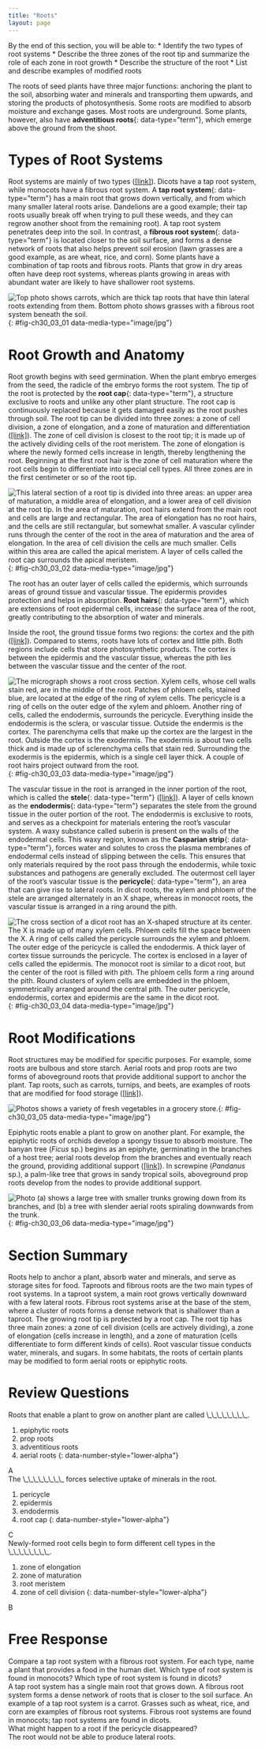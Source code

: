 ```yaml
---
title: "Roots"
layout: page
---
```



<div data-type="abstract" markdown="1">
By the end of this section, you will be able to:
* Identify the two types of root systems
* Describe the three zones of the root tip and summarize the role of each zone in root growth
* Describe the structure of the root
* List and describe examples of modified roots

</div>

The roots of seed plants have three major functions: anchoring the plant to the soil, absorbing water and minerals and transporting them upwards, and storing the products of photosynthesis. Some roots are modified to absorb moisture and exchange gases. Most roots are underground. Some plants, however, also have **adventitious roots**{: data-type="term"}, which emerge above the ground from the shoot.

# Types of Root Systems

Root systems are mainly of two types ([\[link\]](#fig-ch30_03_01)). Dicots have a tap root system, while monocots have a fibrous root system. A **tap root system**{: data-type="term"} has a main root that grows down vertically, and from which many smaller lateral roots arise. Dandelions are a good example; their tap roots usually break off when trying to pull these weeds, and they can regrow another shoot from the remaining root). A tap root system penetrates deep into the soil. In contrast, a **fibrous root system**{: data-type="term"} is located closer to the soil surface, and forms a dense network of roots that also helps prevent soil erosion (lawn grasses are a good example, as are wheat, rice, and corn). Some plants have a combination of tap roots and fibrous roots. Plants that grow in dry areas often have deep root systems, whereas plants growing in areas with abundant water are likely to have shallower root systems.

 ![ Top photo shows carrots, which are thick tap roots that have thin lateral roots extending from them. Bottom photo shows grasses with a fibrous root system beneath the soil.](../resources/Figure_30_03_01abf.jpg "(a) Tap root systems have a main root that grows down, while (b) fibrous root systems consist of many small roots. (credit b: modification of work by &#x201C;Austen Squarepants&#x201D;/Flickr)"){: #fig-ch30_03_01 data-media-type="image/jpg"}

# Root Growth and Anatomy

Root growth begins with seed germination. When the plant embryo emerges from the seed, the radicle of the embryo forms the root system. The tip of the root is protected by the **root cap**{: data-type="term"}, a structure exclusive to roots and unlike any other plant structure. The root cap is continuously replaced because it gets damaged easily as the root pushes through soil. The root tip can be divided into three zones: a zone of cell division, a zone of elongation, and a zone of maturation and differentiation ([\[link\]](#fig-ch30_03_02)). The zone of cell division is closest to the root tip; it is made up of the actively dividing cells of the root meristem. The zone of elongation is where the newly formed cells increase in length, thereby lengthening the root. Beginning at the first root hair is the zone of cell maturation where the root cells begin to differentiate into special cell types. All three zones are in the first centimeter or so of the root tip.

 ![ This lateral section of a root tip is divided into three areas: an upper area of maturation, a middle area of elongation, and a lower area of cell division at the root tip. In the area of maturation, root hairs extend from the main root and cells are large and rectangular. The area of elongation has no root hairs, and the cells are still rectangular, but somewhat smaller. A vascular cylinder runs through the center of the root in the area of maturation and the area of elongation. In the area of cell division the cells are much smaller. Cells within this area are called the apical meristem. A layer of cells called the root cap surrounds the apical meristem.](../resources/Figure_30_03_02.jpg "A longitudinal view of the root reveals the zones of cell division, elongation, and maturation. Cell division occurs in the apical meristem."){: #fig-ch30_03_02 data-media-type="image/jpg"}

The root has an outer layer of cells called the epidermis, which surrounds areas of ground tissue and vascular tissue. The epidermis provides protection and helps in absorption. **Root hairs**{: data-type="term"}, which are extensions of root epidermal cells, increase the surface area of the root, greatly contributing to the absorption of water and minerals.

Inside the root, the ground tissue forms two regions: the cortex and the pith ([\[link\]](#fig-ch30_03_03)). Compared to stems, roots have lots of cortex and little pith. Both regions include cells that store photosynthetic products. The cortex is between the epidermis and the vascular tissue, whereas the pith lies between the vascular tissue and the center of the root.

 ![ The micrograph shows a root cross section. Xylem cells, whose cell walls stain red, are in the middle of the root. Patches of phloem cells, stained blue, are located at the edge of the ring of xylem cells. The pericycle is a ring of cells on the outer edge of the xylem and phloem. Another ring of cells, called the endodermis, surrounds the pericycle. Everything inside the endodermis is the sclera, or vascular tissue. Outside the endermis is the cortex. The parenchyma cells that make up the cortex are the largest in the root. Outside the cortex is the exodermis. The exodermis is about two cells thick and is made up of sclerenchyma cells that stain red. Surrounding the exodermis is the epidermis, which is a single cell layer thick. A couple of root hairs project outward from the root.](../resources/Figure_30_03_03f.jpg "Staining reveals different cell types in this light micrograph of a wheat (Triticum) root cross section. Sclerenchyma cells of the exodermis and xylem cells stain red, and phloem cells stain blue. Other cell types stain black. The stele, or vascular tissue, is the area inside endodermis (indicated by a green ring). Root hairs are visible outside the epidermis. (credit: scale-bar data from Matt Russell)"){: #fig-ch30_03_03 data-media-type="image/jpg"}

The vascular tissue in the root is arranged in the inner portion of the root, which is called the **stele**{: data-type="term"} ([\[link\]](#fig-ch30_03_04)). A layer of cells known as the **endodermis**{: data-type="term"} separates the stele from the ground tissue in the outer portion of the root. The endodermis is exclusive to roots, and serves as a checkpoint for materials entering the root’s vascular system. A waxy substance called suberin is present on the walls of the endodermal cells. This waxy region, known as the **Casparian strip**{: data-type="term"}, forces water and solutes to cross the plasma membranes of endodermal cells instead of slipping between the cells. This ensures that only materials required by the root pass through the endodermis, while toxic substances and pathogens are generally excluded. The outermost cell layer of the root’s vascular tissue is the **pericycle**{: data-type="term"}, an area that can give rise to lateral roots. In dicot roots, the xylem and phloem of the stele are arranged alternately in an X shape, whereas in monocot roots, the vascular tissue is arranged in a ring around the pith.

 ![ The cross section of a dicot root has an X-shaped structure at its center. The X is made up of many xylem cells. Phloem cells fill the space between the X. A ring of cells called the pericycle surrounds the xylem and phloem. The outer edge of the pericycle is called the endodermis. A thick layer of cortex tissue surrounds the pericycle. The cortex is enclosed in a layer of cells called the epidermis. The monocot root is similar to a dicot root, but the center of the root is filled with pith. The phloem cells form a ring around the pith. Round clusters of xylem cells are embedded in the phloem, symmetrically arranged around the central pith. The outer pericycle, endodermis, cortex and epidermis are the same in the dicot root.](../resources/Figure_30_03_04.jpg "In (left) typical dicots, the vascular tissue forms an X shape in the center of the root. In (right) typical monocots, the phloem cells and the larger xylem cells form a characteristic ring around the central pith."){: #fig-ch30_03_04 data-media-type="image/jpg"}

# Root Modifications

Root structures may be modified for specific purposes. For example, some roots are bulbous and store starch. Aerial roots and prop roots are two forms of aboveground roots that provide additional support to anchor the plant. Tap roots, such as carrots, turnips, and beets, are examples of roots that are modified for food storage ([\[link\]](#fig-ch30_03_05)).

 ![ Photos shows a variety of fresh vegetables in a grocery store.](../resources/Figure_30_03_05.jpg "Many vegetables are modified roots."){: #fig-ch30_03_05 data-media-type="image/jpg"}

Epiphytic roots enable a plant to grow on another plant. For example, the epiphytic roots of orchids develop a spongy tissue to absorb moisture. The banyan tree (*Ficus* sp.) begins as an epiphyte, germinating in the branches of a host tree; aerial roots develop from the branches and eventually reach the ground, providing additional support ([\[link\]](#fig-ch30_03_06)). In screwpine (*Pandanus* sp.), a palm-like tree that grows in sandy tropical soils, aboveground prop roots develop from the nodes to provide additional support.

 ![ Photo (a) shows a large tree with smaller trunks growing down from its branches, and (b) a tree with slender aerial roots spiraling downwards from the trunk.](../resources/Figure_30_03_06.jpg "The (a) banyan tree, also known as the strangler fig, begins life as an epiphyte in a host tree. Aerial roots extend to the ground and support the growing plant, which eventually strangles the host tree. The (b) screwpine develops aboveground roots that help support the plant in sandy soils. (credit a: modification of work by &quot;psyberartist&quot;/Flickr; credit b: modification of work by David Eikhoff)"){: #fig-ch30_03_06 data-media-type="image/jpg"}

# Section Summary

Roots help to anchor a plant, absorb water and minerals, and serve as storage sites for food. Taproots and fibrous roots are the two main types of root systems. In a taproot system, a main root grows vertically downward with a few lateral roots. Fibrous root systems arise at the base of the stem, where a cluster of roots forms a dense network that is shallower than a taproot. The growing root tip is protected by a root cap. The root tip has three main zones: a zone of cell division (cells are actively dividing), a zone of elongation (cells increase in length), and a zone of maturation (cells differentiate to form different kinds of cells). Root vascular tissue conducts water, minerals, and sugars. In some habitats, the roots of certain plants may be modified to form aerial roots or epiphytic roots.

# Review Questions

<div data-type="exercise">
<div data-type="problem" markdown="1">
Roots that enable a plant to grow on another plant are called \_\_\_\_\_\_\_\_.

1.  epiphytic roots
2.  prop roots
3.  adventitious roots
4.  aerial roots
{: data-number-style="lower-alpha"}

</div>
<div data-type="solution" markdown="1">
A

</div>
</div>

<div data-type="exercise">
<div data-type="problem" markdown="1">
The \_\_\_\_\_\_\_\_ forces selective uptake of minerals in the root.

1.  pericycle
2.  epidermis
3.  endodermis
4.  root cap
{: data-number-style="lower-alpha"}

</div>
<div data-type="solution" markdown="1">
C

</div>
</div>

<div data-type="exercise">
<div data-type="problem" markdown="1">
Newly-formed root cells begin to form different cell types in the \_\_\_\_\_\_\_\_.

1.  zone of elongation
2.  zone of maturation
3.  root meristem
4.  zone of cell division
{: data-number-style="lower-alpha"}

</div>
<div data-type="solution" markdown="1">
B

</div>
</div>

# Free Response

<div data-type="exercise">
<div data-type="problem" markdown="1">
Compare a tap root system with a fibrous root system. For each type, name a plant that provides a food in the human diet. Which type of root system is found in monocots? Which type of root system is found in dicots?

</div>
<div data-type="solution" markdown="1">
A tap root system has a single main root that grows down. A fibrous root system forms a dense network of roots that is closer to the soil surface. An example of a tap root system is a carrot. Grasses such as wheat, rice, and corn are examples of fibrous root systems. Fibrous root systems are found in monocots; tap root systems are found in dicots.

</div>
</div>

<div data-type="exercise">
<div data-type="problem" markdown="1">
What might happen to a root if the pericycle disappeared?

</div>
<div data-type="solution" markdown="1">
The root would not be able to produce lateral roots.

</div>
</div>

